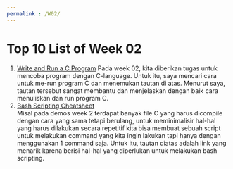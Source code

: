 ```yaml
---
permalink : /W02/
---
```

Top 10 List of Week 02
==============================
1. [Write and Run a C Program](https://vitux.com/how-to-write-and-run-a-c-program-in-linux/)
    Pada week 02, kita diberikan tugas untuk mencoba program dengan C-language. Untuk itu, saya mencari cara untuk me-run program C dan menemukan tautan di atas. Menurut saya, tautan tersebut sangat membantu dan menjelaskan dengan baik cara menuliskan dan run program C.
2. [Bash Scripting Cheatsheet](https://devhints.io/bash)<br>
    Misal pada demos week 2 terdapat banyak file C yang harus dicompile dengan cara yang sama tetapi berulang, untuk meminimalisir hal-hal yang harus dilakukan secara repetitif kita bisa membuat sebuah script untuk melakukan command yang kita ingin lakukan tapi hanya dengan menggunakan 1 command saja. Untuk itu, tautan diatas adalah link yang menarik karena berisi hal-hal yang diperlukan untuk melakukan bash scripting.
